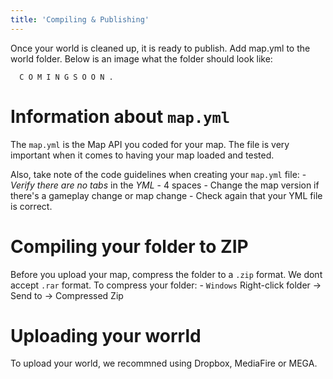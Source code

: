 ```yaml
---
title: 'Compiling & Publishing'
---
```


Once your world is cleaned up, it is ready to publish. Add map.yml to the world folder. Below is an image what the folder
should look like:

      C O M I N G S O O N .


# Information about `map.yml`
The `map.yml` is the Map API you coded for your map. The file is very important when it comes to having your
map loaded and tested.

Also, take note of the code guidelines when creating your `map.yml` file:
      - *Verify there are no tabs* in the *YML* - 4 spaces
      - Change the map version if there's a gameplay change or map change
      - Check again that your YML file is correct.

# Compiling your folder to ZIP
Before you upload your map, compress the folder to a `.zip` format. We dont accept `.rar` format.
To compress your folder:
    - `Windows` Right-click folder -> Send to -> Compressed Zip

# Uploading your worrld
To upload your world, we recommned using Dropbox, MediaFire or MEGA.
